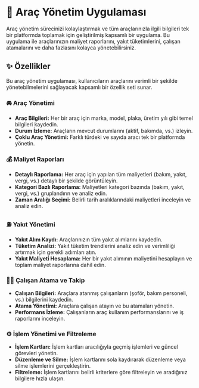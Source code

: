 # 🚗 Araç Yönetim Uygulaması

Araç yönetim sürecinizi kolaylaştırmak ve tüm araçlarınızla ilgili bilgileri tek bir platformda toplamak için geliştirilmiş kapsamlı bir uygulama. Bu uygulama ile araçlarınızın maliyet raporlarını, yakıt tüketimlerini, çalışan atamalarını ve daha fazlasını kolayca yönetebilirsiniz.

## ✨ Özellikler

Bu araç yönetim uygulaması, kullanıcıların araçlarını verimli bir şekilde yönetebilmelerini sağlayacak kapsamlı bir özellik seti sunar.

### 🚘 Araç Yönetimi

- **Araç Bilgileri:** Her bir araç için marka, model, plaka, üretim yılı gibi temel bilgileri kaydedin.
- **Durum İzleme:** Araçların mevcut durumlarını (aktif, bakımda, vs.) izleyin.
- **Çoklu Araç Yönetimi:** Farklı türdeki ve sayıda aracı tek bir platformda yönetin.

### 💰 Maliyet Raporları

- **Detaylı Raporlama:** Her araç için yapılan tüm maliyetleri (bakım, yakıt, vergi, vs.) detaylı bir şekilde görüntüleyin.
- **Kategori Bazlı Raporlama:** Maliyetleri kategori bazında (bakım, yakıt, vergi, vs.) gruplandırın ve analiz edin.
- **Zaman Aralığı Seçimi:** Belirli tarih aralıklarındaki maliyetleri inceleyin ve analiz edin.

### ⛽ Yakıt Yönetimi

- **Yakıt Alım Kaydı:** Araçlarınızın tüm yakıt alımlarını kaydedin.
- **Tüketim Analizi:** Yakıt tüketim trendlerini analiz edin ve verimliliği artırmak için gerekli adımları atın.
- **Yakıt Maliyeti Hesaplama:** Her bir yakıt alımının maliyetini hesaplayın ve toplam maliyet raporlarına dahil edin.

### 👨‍🔧 Çalışan Atama ve Takip

- **Çalışan Bilgileri:** Araçlara atanmış çalışanların (şoför, bakım personeli, vs.) bilgilerini kaydedin.
- **Atama Yönetimi:** Araçlara çalışan atayın ve bu atamaları yönetin.
- **Performans İzleme:** Çalışanların araç kullanım performanslarını ve iş raporlarını inceleyin.

### ⚙️ İşlem Yönetimi ve Filtreleme

- **İşlem Kartları:** İşlem kartları aracılığıyla geçmiş işlemleri ve güncel görevleri yönetin.
- **Düzenleme ve Silme:** İşlem kartlarını sola kaydırarak düzenleme veya silme işlemlerini gerçekleştirin.
- **Filtreleme:** İşlem kartlarını belirli kriterlere göre filtreleyin ve aradığınız bilgilere hızla ulaşın.

